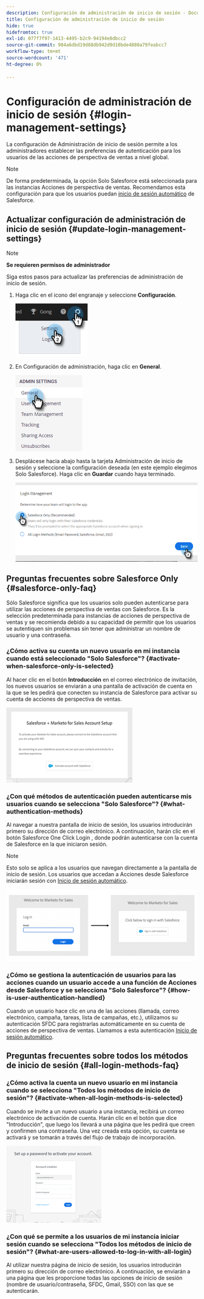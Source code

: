 ```yaml
---
description: Configuración de administración de inicio de sesión - Documentos de Marketo - Documentación del producto
title: Configuración de administración de inicio de sesión
hide: true
hidefromtoc: true
exl-id: 077f7f97-1413-4495-b2c9-94194e8dbcc2
source-git-commit: 984a6dbd19d88db942d9d10bde4880a79feabcc7
workflow-type: tm+mt
source-wordcount: '471'
ht-degree: 0%

---
```


# Configuración de administración de inicio de sesión {#login-management-settings}

La configuración de Administración de inicio de sesión permite a los administradores establecer las preferencias de autenticación para los usuarios de las acciones de perspectiva de ventas a nivel global.

>[!NOTE]
>
>De forma predeterminada, la opción Solo Salesforce está seleccionada para las instancias Acciones de perspectiva de ventas. Recomendamos esta configuración para que los usuarios puedan [inicio de sesión automático](/help/marketo/product-docs/marketo-sales-insight/actions/admin/auto-login-from-salesforce.md) de Salesforce.

## Actualizar configuración de administración de inicio de sesión {#update-login-management-settings}

>[!NOTE]
>
>**Se requieren permisos de administrador**

Siga estos pasos para actualizar las preferencias de administración de inicio de sesión.

1. Haga clic en el icono del engranaje y seleccione **Configuración**.

   ![](assets/login-management-settings-1.png)

1. En Configuración de administración, haga clic en **General**.

   ![](assets/login-management-settings-2.png)

1. Desplácese hacia abajo hasta la tarjeta Administración de inicio de sesión y seleccione la configuración deseada (en este ejemplo elegimos Solo Salesforce). Haga clic en **Guardar** cuando haya terminado.

   ![](assets/login-management-settings-3.png)

## Preguntas frecuentes sobre Salesforce Only {#salesforce-only-faq}

Sólo Salesforce significa que los usuarios solo pueden autenticarse para utilizar las acciones de perspectiva de ventas con Salesforce. Es la selección predeterminada para instancias de acciones de perspectiva de ventas y se recomienda debido a su capacidad de permitir que los usuarios se autentiquen sin problemas sin tener que administrar un nombre de usuario y una contraseña.

### ¿Cómo activa su cuenta un nuevo usuario en mi instancia cuando está seleccionado &quot;Solo Salesforce&quot;? {#activate-when-salesforce-only-is-selected}

Al hacer clic en el botón **Introducción** en el correo electrónico de invitación, los nuevos usuarios se enviarán a una pantalla de activación de cuenta en la que se les pedirá que conecten su instancia de Salesforce para activar su cuenta de acciones de perspectiva de ventas.

![](assets/login-management-settings-4.png)

### ¿Con qué métodos de autenticación pueden autenticarse mis usuarios cuando se selecciona &quot;Solo Salesforce&quot;? {#what-authentication-methods}

Al navegar a nuestra pantalla de inicio de sesión, los usuarios introducirán primero su dirección de correo electrónico. A continuación, harán clic en el botón Salesforce One Click Login , donde podrán autenticarse con la cuenta de Salesforce en la que iniciaron sesión.

>[!NOTE]
>
>Esto solo se aplica a los usuarios que navegan directamente a la pantalla de inicio de sesión. Los usuarios que accedan a Acciones desde Salesforce iniciarán sesión con [Inicio de sesión automático](/help/marketo/product-docs/marketo-sales-insight/actions/admin/auto-login-from-salesforce.md).

![](assets/login-management-settings-5.png)

### ¿Cómo se gestiona la autenticación de usuarios para las acciones cuando un usuario accede a una función de Acciones desde Salesforce y se selecciona &quot;Solo Salesforce&quot;? {#how-is-user-authentication-handled}

Cuando un usuario hace clic en una de las acciones (llamada, correo electrónico, campaña, tareas, lista de campañas, etc.), utilizamos su autenticación SFDC para registrarlas automáticamente en su cuenta de acciones de perspectiva de ventas. Llamamos a esta autenticación [Inicio de sesión automático](/help/marketo/product-docs/marketo-sales-insight/actions/admin/auto-login-from-salesforce.md).

## Preguntas frecuentes sobre todos los métodos de inicio de sesión {#all-login-methods-faq}

### ¿Cómo activa la cuenta un nuevo usuario en mi instancia cuando se selecciona &quot;Todos los métodos de inicio de sesión&quot;? {#activate-when-all-login-methods-is-selected}

Cuando se invite a un nuevo usuario a una instancia, recibirá un correo electrónico de activación de cuenta. Harán clic en el botón que dice &quot;Introducción&quot;, que luego los llevará a una página que les pedirá que creen y confirmen una contraseña. Una vez creada esta opción, su cuenta se activará y se tomarán a través del flujo de trabajo de incorporación.

![](assets/login-management-settings-6.png)

### ¿Con qué se permite a los usuarios de mi instancia iniciar sesión cuando se selecciona &quot;Todos los métodos de inicio de sesión&quot;? {#what-are-users-allowed-to-log-in-with-all-login}

Al utilizar nuestra página de inicio de sesión, los usuarios introducirán primero su dirección de correo electrónico. A continuación, se enviarán a una página que les proporcione todas las opciones de inicio de sesión (nombre de usuario/contraseña, SFDC, Gmail, SSO) con las que se autenticarán.
